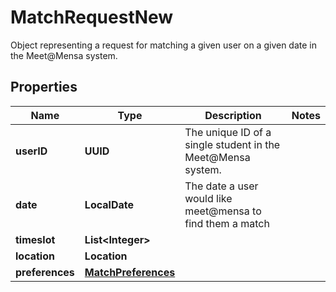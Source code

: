 

# MatchRequestNew

Object representing a request for matching a given user on a given date in the Meet@Mensa system.

## Properties

| Name | Type | Description | Notes |
|------------ | ------------- | ------------- | -------------|
|**userID** | **UUID** | The unique ID of a single student in the Meet@Mensa system. |  |
|**date** | **LocalDate** | The date a user would like meet@mensa to find them a match |  |
|**timeslot** | **List&lt;Integer&gt;** |  |  |
|**location** | **Location** |  |  |
|**preferences** | [**MatchPreferences**](MatchPreferences.md) |  |  |



